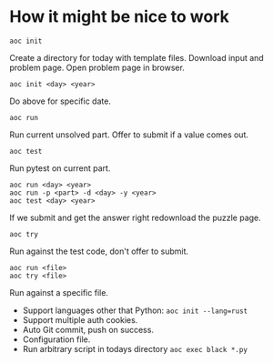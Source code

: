 # How it might be nice to work

    aoc init

Create a directory for today with template files. Download input and problem page. Open problem page in browser.

    aoc init <day> <year>

Do above for specific date.

    aoc run

Run current unsolved part. Offer to submit if a value comes out.

    aoc test

Run pytest on current part.

    aoc run <day> <year>
    aoc run -p <part> -d <day> -y <year>
    aoc test <day> <year>

If we submit and get the answer right redownload the puzzle page.

    aoc try

Run against the test code, don't offer to submit.

    aoc run <file>
    aoc try <file>

Run against a specific file.

- Support languages other that Python: `aoc init --lang=rust`
- Support multiple auth cookies.
- Auto Git commit, push on success.
- Configuration file.
- Run arbitrary script in todays directory `aoc exec black *.py`
